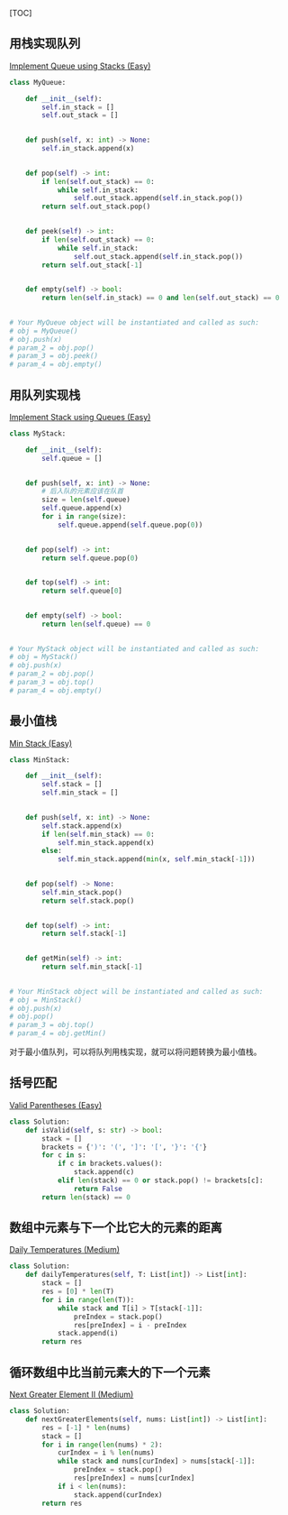 [TOC]

## 用栈实现队列

[Implement Queue using Stacks (Easy)](https://leetcode.com/problems/implement-queue-using-stacks/description/)

```python
class MyQueue:

    def __init__(self):
        self.in_stack = []
        self.out_stack = []
        

    def push(self, x: int) -> None:
        self.in_stack.append(x)
        

    def pop(self) -> int:
        if len(self.out_stack) == 0:
            while self.in_stack:
                self.out_stack.append(self.in_stack.pop())
        return self.out_stack.pop()
        

    def peek(self) -> int:
        if len(self.out_stack) == 0:
            while self.in_stack:
                self.out_stack.append(self.in_stack.pop())
        return self.out_stack[-1]
        

    def empty(self) -> bool:
        return len(self.in_stack) == 0 and len(self.out_stack) == 0
        

# Your MyQueue object will be instantiated and called as such:
# obj = MyQueue()
# obj.push(x)
# param_2 = obj.pop()
# param_3 = obj.peek()
# param_4 = obj.empty()
```

## 用队列实现栈

[Implement Stack using Queues (Easy)](https://leetcode.com/problems/implement-stack-using-queues/description/)

```python
class MyStack:

    def __init__(self):
        self.queue = []
        

    def push(self, x: int) -> None:
        # 后入队的元素应该在队首
        size = len(self.queue)
        self.queue.append(x)
        for i in range(size):
            self.queue.append(self.queue.pop(0))
        

    def pop(self) -> int:
        return self.queue.pop(0)
        

    def top(self) -> int:
        return self.queue[0]
        

    def empty(self) -> bool:
        return len(self.queue) == 0
        

# Your MyStack object will be instantiated and called as such:
# obj = MyStack()
# obj.push(x)
# param_2 = obj.pop()
# param_3 = obj.top()
# param_4 = obj.empty()
```

## 最小值栈

[Min Stack (Easy)](https://leetcode.com/problems/min-stack/description/)

```python
class MinStack:

    def __init__(self):
        self.stack = []
        self.min_stack = []
        

    def push(self, x: int) -> None:
        self.stack.append(x)
        if len(self.min_stack) == 0:
            self.min_stack.append(x)
        else:
            self.min_stack.append(min(x, self.min_stack[-1]))
        

    def pop(self) -> None:
        self.min_stack.pop()
        return self.stack.pop()
        

    def top(self) -> int:
        return self.stack[-1]

    
    def getMin(self) -> int:
        return self.min_stack[-1]
        

# Your MinStack object will be instantiated and called as such:
# obj = MinStack()
# obj.push(x)
# obj.pop()
# param_3 = obj.top()
# param_4 = obj.getMin()
```

对于最小值队列，可以将队列用栈实现，就可以将问题转换为最小值栈。

## 括号匹配

[Valid Parentheses (Easy)](https://leetcode.com/problems/valid-parentheses/description/)

```python
class Solution:
    def isValid(self, s: str) -> bool:
        stack = []
        brackets = {')': '(', ']': '[', '}': '{'}
        for c in s:
            if c in brackets.values():
                stack.append(c)
            elif len(stack) == 0 or stack.pop() != brackets[c]:
                return False
        return len(stack) == 0
```

## 数组中元素与下一个比它大的元素的距离

[Daily Temperatures (Medium)](https://leetcode.com/problems/daily-temperatures/description/)

```python
class Solution:
    def dailyTemperatures(self, T: List[int]) -> List[int]:
        stack = []
        res = [0] * len(T)
        for i in range(len(T)):
            while stack and T[i] > T[stack[-1]]:
                preIndex = stack.pop()
                res[preIndex] = i - preIndex
            stack.append(i)
        return res
```

## 循环数组中比当前元素大的下一个元素

[Next Greater Element II (Medium)](https://leetcode.com/problems/next-greater-element-ii/description/)

```python
class Solution:
    def nextGreaterElements(self, nums: List[int]) -> List[int]:
        res = [-1] * len(nums)
        stack = []
        for i in range(len(nums) * 2):
            curIndex = i % len(nums)
            while stack and nums[curIndex] > nums[stack[-1]]:
                preIndex = stack.pop()
                res[preIndex] = nums[curIndex]
            if i < len(nums):
                stack.append(curIndex)
        return res
```